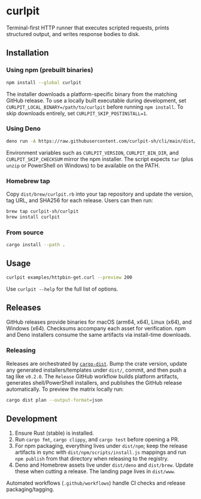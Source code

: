 # curlpit

Terminal-first HTTP runner that executes scripted requests, prints structured output, and writes response bodies to disk.

## Installation

### Using npm (prebuilt binaries)

```bash
npm install --global curlpit
```

The installer downloads a platform-specific binary from the matching GitHub release. To use a locally built executable during development, set `CURLPIT_LOCAL_BINARY=/path/to/curlpit` before running `npm install`. To skip downloads entirely, set `CURLPIT_SKIP_POSTINSTALL=1`.

### Using Deno

```bash
deno run -A https://raw.githubusercontent.com/curlpit-sh/cli/main/dist/deno/install.ts
```

Environment variables such as `CURLPIT_VERSION`, `CURLPIT_BIN_DIR`, and `CURLPIT_SKIP_CHECKSUM` mirror the npm installer. The script expects `tar` (plus `unzip` or PowerShell on Windows) to be available on the PATH.

### Homebrew tap

Copy `dist/brew/curlpit.rb` into your tap repository and update the version, tag URL, and SHA256 for each release. Users can then run:

```bash
brew tap curlpit-sh/curlpit
brew install curlpit
```

### From source

```bash
cargo install --path .
```

## Usage

```bash
curlpit examples/httpbin-get.curl --preview 200
```

Use `curlpit --help` for the full list of options.

## Releases

GitHub releases provide binaries for macOS (arm64, x64), Linux (x64), and Windows (x64). Checksums accompany each asset for verification. npm and Deno installers consume the same artifacts via install-time downloads.

### Releasing

Releases are orchestrated by [`cargo-dist`](https://github.com/axodotdev/cargo-dist). Bump the crate version, update any generated installers/templates under `dist/`, commit, and then push a tag like `v0.2.0`. The `Release` GitHub workflow builds platform artifacts, generates shell/PowerShell installers, and publishes the GitHub release automatically. To preview the matrix locally run:

```bash
cargo dist plan --output-format=json
```

## Development

1. Ensure Rust (stable) is installed.
2. Run `cargo fmt`, `cargo clippy`, and `cargo test` before opening a PR.
3. For npm packaging, everything lives under `dist/npm`; keep the release artifacts in sync with `dist/npm/scripts/install.js` mappings and run `npm publish` from that directory when releasing to the registry.
4. Deno and Homebrew assets live under `dist/deno` and `dist/brew`. Update these when cutting a release. The landing page lives in `dist/www`.

Automated workflows (`.github/workflows`) handle CI checks and release packaging/tagging.
